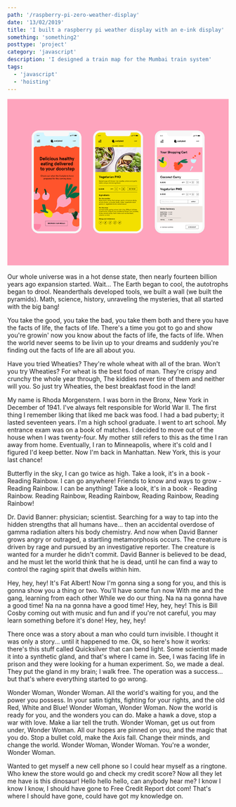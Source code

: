 ```yaml
---
path: '/raspberry-pi-zero-weather-display'
date: '13/02/2019'
title: 'I built a raspberry pi weather display with an e-ink display'
something: 'something2'
posttype: 'project'
category: 'javascript'
description: 'I designed a train map for the Mumbai train system'
tags:
  - 'javascript'
  - 'hoisting'
---
```

![test img](./test.png)

Our whole universe was in a hot dense state, then nearly fourteen billion years ago expansion started. Wait... The Earth began to cool, the autotrophs began to drool. Neanderthals developed tools, we built a wall (we built the pyramids). Math, science, history, unraveling the mysteries, that all started with the big bang!

You take the good, you take the bad, you take them both and there you have the facts of life, the facts of life. There's a time you got to go and show you're growin' now you know about the facts of life, the facts of life. When the world never seems to be livin up to your dreams and suddenly you're finding out the facts of life are all about you.

Have you tried Wheaties? They're whole wheat with all of the bran. Won't you try Wheaties? For wheat is the best food of man. They're crispy and crunchy the whole year through, The kiddies never tire of them and neither will you. So just try Wheaties, the best breakfast food in the land!

My name is Rhoda Morgenstern. I was born in the Bronx, New York in December of 1941. I've always felt responsible for World War II. The first thing I remember liking that liked me back was food. I had a bad puberty; it lasted seventeen years. I'm a high school graduate. I went to art school. My entrance exam was on a book of matches. I decided to move out of the house when I was twenty-four. My mother still refers to this as the time I ran away from home. Eventually, I ran to Minneapolis, where it's cold and I figured I'd keep better. Now I'm back in Manhattan. New York, this is your last chance!

Butterfly in the sky, I can go twice as high. Take a look, it's in a book - Reading Rainbow. I can go anywhere! Friends to know and ways to grow - Reading Rainbow. I can be anything! Take a look, it's in a book - Reading Rainbow. Reading Rainbow, Reading Rainbow, Reading Rainbow, Reading Rainbow!

Dr. David Banner: physician; scientist. Searching for a way to tap into the hidden strengths that all humans have... then an accidental overdose of gamma radiation alters his body chemistry. And now when David Banner grows angry or outraged, a startling metamorphosis occurs. The creature is driven by rage and pursued by an investigative reporter. The creature is wanted for a murder he didn't commit. David Banner is believed to be dead, and he must let the world think that he is dead, until he can find a way to control the raging spirit that dwells within him.

Hey, hey, hey! It's Fat Albert! Now I'm gonna sing a song for you, and this is gonna show you a thing or two. You'll have some fun now With me and the gang, learning from each other While we do our thing. Na na na gonna have a good time! Na na na gonna have a good time! Hey, hey, hey! This is Bill Cosby coming out with music and fun and if you're not careful, you may learn something before it's done! Hey, hey, hey!

There once was a story about a man who could turn invisible. I thought it was only a story... until it happened to me. Ok, so here's how it works: there's this stuff called Quicksilver that can bend light. Some scientist made it into a synthetic gland, and that's where I came in. See, I was facing life in prison and they were looking for a human experiment. So, we made a deal. They put the gland in my brain; I walk free. The operation was a success... but that's where everything started to go wrong.

Wonder Woman, Wonder Woman. All the world's waiting for you, and the power you possess. In your satin tights, fighting for your rights, and the old Red, White and Blue! Wonder Woman, Wonder Woman. Now the world is ready for you, and the wonders you can do. Make a hawk a dove, stop a war with love. Make a liar tell the truth. Wonder Woman, get us out from under, Wonder Woman. All our hopes are pinned on you, and the magic that you do. Stop a bullet cold, make the Axis fall. Change their minds, and change the world. Wonder Woman, Wonder Woman. You're a wonder, Wonder Woman.

Wanted to get myself a new cell phone so I could hear myself as a ringtone. Who knew the store would go and check my credit score? Now all they let me have is this dinosaur! Hello hello hello, can anybody hear me? I know I know I know, I should have gone to Free Credit Report dot com! That's where I should have gone, could have got my knowledge on.
